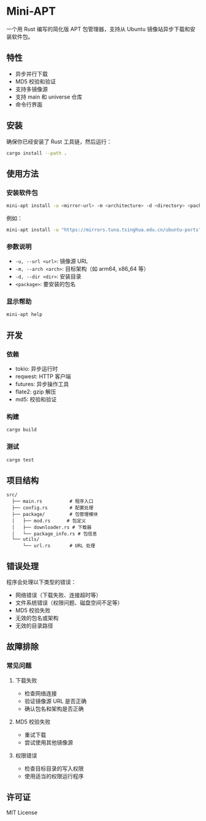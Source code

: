 # Mini-APT

一个用 Rust 编写的简化版 APT 包管理器，支持从 Ubuntu 镜像站异步下载和安装软件包。

## 特性

- 异步并行下载
- MD5 校验和验证
- 支持多镜像源
- 支持 main 和 universe 仓库
- 命令行界面

## 安装

确保你已经安装了 Rust 工具链，然后运行：

```bash
cargo install --path .
```

## 使用方法

### 安装软件包

```bash
mini-apt install -u <mirror-url> -m <architecture> -d <directory> <package-name>
```

例如：
```bash
mini-apt install -u "https://mirrors.tuna.tsinghua.edu.cn/ubuntu-ports" -m arm64 -d sysroot cpp-x86-64-linux-gnu
```

### 参数说明

- `-u, --url <url>`: 镜像源 URL
- `-m, --arch <arch>`: 目标架构（如 arm64, x86_64 等）
- `-d, --dir <dir>`: 安装目录
- `<package>`: 要安装的包名

### 显示帮助

```bash
mini-apt help
```

## 开发

### 依赖

- tokio: 异步运行时
- reqwest: HTTP 客户端
- futures: 异步操作工具
- flate2: gzip 解压
- md5: 校验和验证

### 构建

```bash
cargo build
```

### 测试

```bash
cargo test
```

## 项目结构

```
src/
  ├── main.rs          # 程序入口
  ├── config.rs        # 配置处理
  ├── package/         # 包管理模块
  │   ├── mod.rs      # 包定义
  │   ├── downloader.rs # 下载器
  │   └── package_info.rs # 包信息
  └── utils/
      └── url.rs       # URL 处理
```

## 错误处理

程序会处理以下类型的错误：
- 网络错误（下载失败、连接超时等）
- 文件系统错误（权限问题、磁盘空间不足等）
- MD5 校验失败
- 无效的包名或架构
- 无效的目录路径

## 故障排除

### 常见问题

1. 下载失败
   - 检查网络连接
   - 验证镜像源 URL 是否正确
   - 确认包名和架构是否正确

2. MD5 校验失败
   - 重试下载
   - 尝试使用其他镜像源

3. 权限错误
   - 检查目标目录的写入权限
   - 使用适当的权限运行程序

## 许可证

MIT License 